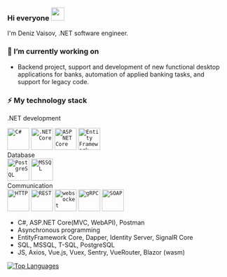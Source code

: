 ### Hi everyone <img src="https://raw.githubusercontent.com/MartinHeinz/MartinHeinz/master/wave.gif" width="30px">
I'm Deniz Vaisov, .NET software engineer.

### 🔭 I’m currently working on
- Backend project, support and development of new functional desktop applications for banks, automation of applied banking tasks, and support for legacy code.

### ⚡ My technology stack
.NET development
<div>
	<code><img width="50" src="https://user-images.githubusercontent.com/25181517/121405384-444d7300-c95d-11eb-959f-913020d3bf90.png" alt="C#" title="C#"/></code>
	<code><img width="50" src="https://user-images.githubusercontent.com/25181517/121405754-b4f48f80-c95d-11eb-8893-fc325bde617f.png" alt=".NET Core" title=".NET Core"/></code>
	<code><img width="50" src="https://e7.pngegg.com/pngimages/673/239/png-clipart-entity-framework-core-asp-net-core-net-framework-microsoft-blue-text.png" alt="ASP NET Core" title="ASP NET Core"/></code>
	<code><img width="50" src="https://github.com/DenizVaisov/DenizVaisov/assets/33759944/b81869fa-b5fa-44a5-b71d-dd7adf2e3db5" alt="Entity Framework Core" title="Entity Framework Core"/></code>
</div>
Database
<div>
	<code><img width="50" src="https://user-images.githubusercontent.com/25181517/117208740-bfb78400-adf5-11eb-97bb-09072b6bedfc.png" alt="PostgreSQL" title="PostgreSQL"/></code>
	<code><img width="50" src="https://github.com/marwin1991/profile-technology-icons/assets/19180175/3b371807-db7c-45b4-8720-c0cfc901680a" alt="MSSQL" title="MSSQL"/></code>
</div>
Communication
<div>
	<code><img width="50" src="https://user-images.githubusercontent.com/25181517/192107854-765620d7-f909-4953-a6da-36e1ef69eea6.png" alt="HTTP" title="HTTP"/></code>
	<code><img width="50" src="https://user-images.githubusercontent.com/25181517/192107858-fe19f043-c502-4009-8c47-476fc89718ad.png" alt="REST" title="REST"/></code>
	<code><img width="50" src="https://user-images.githubusercontent.com/25181517/187070862-03888f18-2e63-4332-95fb-3ba4f2708e59.png" alt="websocket" title="websocket"/></code>
	<code><img width="50" src="https://user-images.githubusercontent.com/25181517/192107855-e669c777-9172-49c5-b7e0-404e29df0fee.png" alt="gRPC" title="gRPC"/></code>
	<code><img width="50" src="https://user-images.githubusercontent.com/25181517/192107860-9a9f0894-0e34-4ab3-964d-6297ee4c00e9.png" alt="SOAP" title="SOAP"/></code>
</div>

- С#, ASP.NET Core(MVC, WebAPI), Postman
- Asynchronous programming
- EntityFramework Core, Dapper, Identity Server, SignalR Core
- SQL, MSSQL, T-SQL, PostgreSQL
- JS, Axios, Vue.js, Vuex, Sentry, VueRouter, Blazor (wasm)

[![Top Languages](https://github-readme-stats.vercel.app/api/top-langs/?username=DenizVaisov&layout=compact)]()
<!--
**DenizVaisov/DenizVaisov** is a ✨ _special_ ✨ repository because its `README.md` (this file) appears on your GitHub profile.

Here are some ideas to get you started:

- 🔭 I’m currently working on ...
- 🌱 I’m currently learning ...
- 👯 I’m looking to collaborate on ...
- 🤔 I’m looking for help with ...
- 💬 Ask me about ...
- 📫 How to reach me: ...
- 😄 Pronouns: ...
- ⚡ Fun fact: ...
-->
